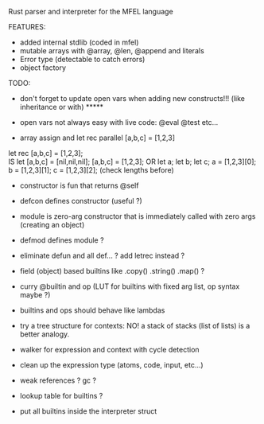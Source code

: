 Rust parser and interpreter for the MFEL language

FEATURES:
- added internal stdlib (coded in mfel)
- mutable arrays with @array, @len, @append and literals
- Error type (detectable to catch errors)
- object factory

TODO:

- don't forget to update open vars when adding new constructs!!! (like inheritance or with)  *****

- open vars not always easy with live code:
@eval
@test
etc...

- array assign and let rec parallel
[a,b,c] = [1,2,3]

let rec [a,b,c] = [1,2,3];   
IS
let [a,b,c] = [nil,nil,nil];
[a,b,c] = [1,2,3];
OR
let a; let b; let c;
a = [1,2,3][0];
b = [1,2,3][1];
c = [1,2,3][2];
(check lengths before)

- constructor is fun that returns @self
- defcon defines constructor (useful ?)
- module is zero-arg constructor that is immediately called with zero args (creating an object)
- defmod defines module ?

- eliminate defun and all def... ? add letrec instead ?

- field (object) based builtins like .copy() .string() .map() ?

- curry @builtin and op (LUT for builtins with fixed arg list, op syntax maybe ?)
- builtins and ops should behave like lambdas

- try a tree structure for contexts: NO! a stack of stacks (list of lists) is a better analogy.
- walker for expression and context with cycle detection

- clean up the expression type (atoms, code, input, etc...)

- weak references ? gc ?

- lookup table for builtins ?
- put all builtins inside the interpreter struct








